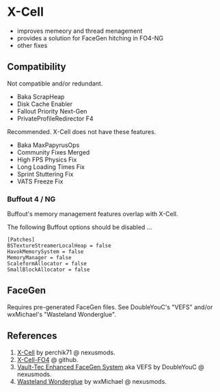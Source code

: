 # X-Cell

- improves memeory and thread menagement
- provides a solution for FaceGen hitching in FO4-NG
- other fixes

## Compatibility

Not compatible and/or redundant.

- Baka ScrapHeap
- Disk Cache Enabler
- Fallout Priority Next-Gen
- PrivateProfileRedirector F4

Recommended. X-Cell does not have these features.

- Baka MaxPapyrusOps
- Community Fixes Merged
- High FPS Physics Fix
- Long Loading Times Fix﻿
- Sprint Stuttering Fix﻿
- VATS Freeze Fix

### Buffout 4 / NG

Buffout's memory management features overlap with X-Cell.

The following Buffout options should be disabled ...

```
[Patches]
BSTextureStreamerLocalHeap = false
HavokMemorySystem = false
MemoryManager = false
ScaleformAllocator = false
SmallBlockAllocator = false
```

## FaceGen

Requires pre-generated FaceGen files. See DoubleYouC's "VEFS" and/or wxMichael's "Wasteland Wonderglue".

## References

1. [X-Cell](https://www.nexusmods.com/fallout4/mods/84214) by perchik71 @ nexusmods.
2. [X-Cell-FO4](https://github.com/Perchik71/X-Cell-FO4) @ github.
3. [Vault-Tec Enhanced FaceGen System](https://www.nexusmods.com/fallout4/mods/86374) aka VEFS by DoubleYouC @ nexusmods.
4. [Wasteland Wonderglue](https://www.nexusmods.com/fallout4/mods/86384) by wxMichael @ nexusmods.
